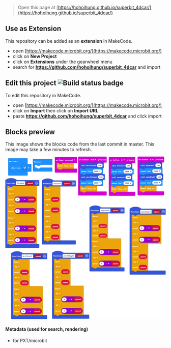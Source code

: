 
> Open this page at [https://hohoihung.github.io/superbit_4dcar/](https://hohoihung.github.io/superbit_4dcar/)

## Use as Extension

This repository can be added as an **extension** in MakeCode.

* open [https://makecode.microbit.org/](https://makecode.microbit.org/)
* click on **New Project**
* click on **Extensions** under the gearwheel menu
* search for **https://github.com/hohoihung/superbit_4dcar** and import

## Edit this project ![Build status badge](https://github.com/hohoihung/superbit_4dcar/workflows/MakeCode/badge.svg)

To edit this repository in MakeCode.

* open [https://makecode.microbit.org/](https://makecode.microbit.org/)
* click on **Import** then click on **Import URL**
* paste **https://github.com/hohoihung/superbit_4dcar** and click import

## Blocks preview

This image shows the blocks code from the last commit in master.
This image may take a few minutes to refresh.

![A rendered view of the blocks](https://github.com/hohoihung/superbit_4dcar/raw/master/.github/makecode/blocks.png)

#### Metadata (used for search, rendering)

* for PXT/microbit
<script src="https://makecode.com/gh-pages-embed.js"></script><script>makeCodeRender("{{ site.makecode.home_url }}", "{{ site.github.owner_name }}/{{ site.github.repository_name }}");</script>
